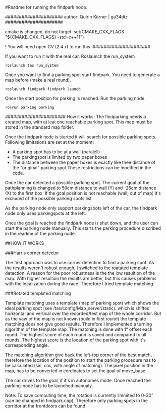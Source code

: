 #Readme for running the findpark node.

#####################
author: Quirin Körner | ga34diz 
#####################

cmake is changed, do not forget:
set(CMAKE_CXX_FLAGS "${CMAKE_CXX_FLAGS} -std=c++11")

! You will need open CV (2.4.x) to run this.
#####################

If you want to run it with the real car. Roslaunch the run_system
```
roslaunch tas run_system
```

Once you want to find a parking spot start findpark. You need to generate a map before (make a real round).
```
roslaunch findpark findpark.launch
```

Once the start position for parking is reached. Run the parking node.
```
rosrun parking parking
```

######################
How it works:
The findparking needs a created map, with at leat one reachable parking spot.
This map must be stored in the standard map folder.

Once the findpark node is started it will search for possible parking spots.
Following limitations are set at the moment:
- A parking spot has to be at a wall (paralell)
- The parkingspot is limited by two paper boxes
- The distance between the paper boxes is exactly like thee distance of the "original" parking spot
These restrictions can be modified in the code.

Once the car detected a possible parking spot. The current goal of the pathplanning is changed to 50cm distance to wall (Y) and -25cm distance (X) to the first box. If the goal position is not reachable (wall, out of map) it's excluded of the possible parking spots list.

As the parking node only support parkingspots left of the car, the findpark node only uses parkingspots at the left.

Once the goal is reached the findpark node is shut down, and the user can start the parking node manually. This starts the parking procedure discribed in the readme of the parking node.

##HOW IT WORKS


###Harris corner detector

The first approach was to use corner detection to find a parking spot. As the results weren't robust enough, I switched to the roatated template detection. A reason for the poor robustness is the the low resultion of the map. With higher resultion the results are better, but this causes problems with the localization during the race. Therefore I tried template matching.

###Rotated templated matching

Template matching uses a template (map of parking spot) which shows the ideal parking spot (see /tas/config/Map_server/static). which is shifted horizontal and vertical over the recorded/test map of the whole corridor.
But as the yaw of the map is not known (build in first round) the template matching does not give good results. Therefore I implemented a turning algorithm of the template map. The matching is done with 1° offset each round. The highest score of each round is saved and compared to all rounds. The highest score is the location of the parking spot with it's corresponding angle.

The matching algorithm give back the left-top corner of the best match, therefore the location of the position to start the parking procedure has to be calculated (sin, cos, with angle of matching). The pixel position in the map, has to be converted in cordinates to set the goal of move_base.

The car drives to the goal, if it's in autonomes mode. Once reached the parking-node has to be launched manualy.

Note: To save computing time, the rotation is currently limmited to 0-30° (can be changed in findpark.cpp). Therefore only parking spots in the corridor at the frontdoors can be found.
